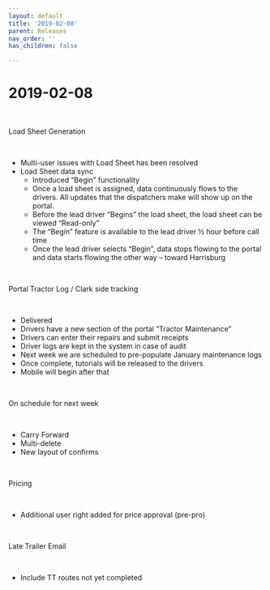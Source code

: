 ```yaml
---
layout: default
title: '2019-02-08'
parent: Releases
nav_order: ''
has_children: false

---
```

# **2019-02-08**

‌

Load Sheet Generation

‌

* Multi-user issues with Load Sheet has been resolved
* Load Sheet data sync
  * Introduced “Begin” functionality
  * Once a load sheet is assigned, data continuously flows to the drivers. All updates that the dispatchers make will show up on the portal.
  * Before the lead driver “Begins” the load sheet, the load sheet can be viewed “Read-only”
  * The “Begin” feature is available to the lead driver ½ hour before call time
  * Once the lead driver selects “Begin”, data stops flowing to the portal and data starts flowing the other way – toward Harrisburg

‌

Portal Tractor Log / Clark side tracking

‌

* Delivered
* Drivers have a new section of the portal “Tractor Maintenance”
* Drivers can enter their repairs and submit receipts
* Driver logs are kept in the system in case of audit
* Next week we are scheduled to pre-populate January maintenance logs
* Once complete, tutorials will be released to the drivers
* Mobile will begin after that

‌

On schedule for next week

‌

* Carry Forward
* Multi-delete
* New layout of confirms

‌

Pricing

‌

* Additional user right added for price approval (pre-pro)

‌

Late Trailer Email

‌

* Include TT routes not yet completed